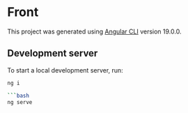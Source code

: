 # Front

This project was generated using [Angular CLI](https://github.com/angular/angular-cli) version 19.0.0.

## Development server

To start a local development server, run:

```bash
ng i

```bash
ng serve
```


